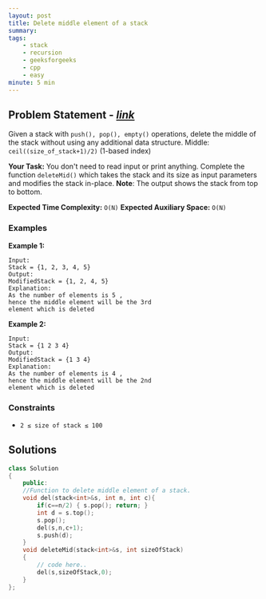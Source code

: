 ```yaml
---
layout: post
title: Delete middle element of a stack         
summary:
tags:
    - stack
    - recursion
    - geeksforgeeks
    - cpp
    - easy
minute: 5 min
---
```


## Problem Statement - [*link*](https://practice.geeksforgeeks.org/problems/delete-middle-element-of-a-stack/0/?t)  

Given a stack with `push(), pop(), empty()` operations, delete the middle of the stack without using any additional data structure.
Middle: `ceil((size_of_stack+1)/2)` (1-based index)

**Your Task:** 
You don't need to read input or print anything. Complete the function `deleteMid()` which takes the stack and its size as input parameters and modifies the stack in-place.
**Note**: The output shows the stack from top to bottom.


**Expected Time Complexity:** `O(N)`
**Expected Auxiliary Space:** `O(N)`

### Examples

**Example 1:**   
```
Input: 
Stack = {1, 2, 3, 4, 5}
Output:
ModifiedStack = {1, 2, 4, 5}
Explanation:
As the number of elements is 5 , 
hence the middle element will be the 3rd
element which is deleted
```


**Example 2:**   
```
Input: 
Stack = {1 2 3 4}
Output:
ModifiedStack = {1 3 4}
Explanation:
As the number of elements is 4 , 
hence the middle element will be the 2nd
element which is deleted
```


### Constraints

+ `2 ≤ size of stack ≤ 100`

## Solutions

```cpp
class Solution
{
    public:
    //Function to delete middle element of a stack.
    void del(stack<int>&s, int n, int c){
        if(c==n/2) { s.pop(); return; }
        int d = s.top();
        s.pop();
        del(s,n,c+1);
        s.push(d);
    }
    void deleteMid(stack<int>&s, int sizeOfStack)
    {
        // code here.. 
        del(s,sizeOfStack,0);
    }
};
```

